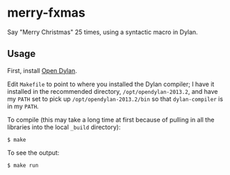 # merry-fxmas

Say "Merry Christmas" 25 times, using a syntactic macro in Dylan.

## Usage

First, install [Open Dylan](http://opendylan.org/).

Edit `Makefile` to point to where you installed the Dylan compiler; I have it installed in the recommended directory, `/opt/opendylan-2013.2`, and have my `PATH` set to pick up `/opt/opendylan-2013.2/bin` so that `dylan-compiler` is in my `PATH`.

To compile (this may take a long time at first because of pulling in all the libraries into the local `_build` directory):

```
$ make
```

To see the output:

```
$ make run
```
